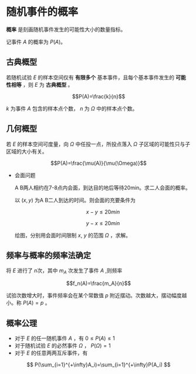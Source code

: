 # 随机事件的概率

**概率** 是刻画随机事件发生的可能性大小的数量指标。

记事件 $A$ 的概率为 $P(A)$。


## 古典概型

若随机试验 $E$ 的样本空间仅有 **有限多个** 基本事件，且每个基本事件发生的 **可能性相等** ，则 $E$ 为 **古典概型** 。

$$P(A)=\frac{k}{n}$$

$k$ 为事件 $A$ 包含的样本点个数， $n$ 为 $\Omega$ 中的样本点个数。

## 几何概型

若 $E$ 的样本空间可度量，向 $\Omega$ 中任投一点，所投点落入 $\Omega$ 子区域的可能性只与子区域的大小有关。

$$P(A)=\frac{\mu(A)}{\mu(\Omega)}$$

* 会面问题

    A B两人相约在7-8点内会面，到达目的地后等待20min。求二人会面的概率。

    以 $(x,y)$ 为A B二人到达的时间。则会面的充要条件为

    $$ x-y \le 20min $$

    $$ y-x \le 20min $$

    绘图，分别用会面时间限制 $x$, $y$ 的范围 $\Omega$ ，求解。

## 频率与概率的频率法确定

将 $E$ 进行了 $n$次，其中 $m_A$ 次发生了事件 $A$ ,则频率

$$f_n(A)=\frac{m_A}{n}$$

试验次数增大时，事件频率会在某个常数值 $p$ 附近摆动。次数越大，摆动幅度越小。称 $P(A)=p$ 。

## 概率公理

* 对于 $E$ 的任一随机事件 $A$ ，有 $0\le P(A) \le 1$
* 对于随机试验 $E$ 的必然事件 $\Omega$ ， $P(\Omega)=1$
* 对于 $E$ 的任意两两互斥事件，有

$$ P(\sum_{i=1}^{+\infty}A_i)=\sum_{i=1}^{+\infty}P(A_i) $$